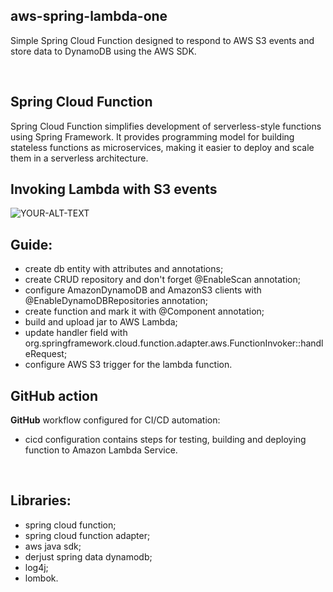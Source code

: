 ## aws-spring-lambda-one
Simple Spring Cloud Function designed to respond to AWS S3 events and store data to DynamoDB using the AWS SDK.

<br/>

## Spring Cloud Function
Spring Cloud Function simplifies development of serverless-style functions using Spring Framework. 
It provides programming model for building stateless functions as microservices, making it easier to deploy and scale them in a serverless architecture.

## Invoking Lambda with S3 events
<picture>
 <source media="(prefers-color-scheme: dark)" srcset="https://docs.aws.amazon.com/images/lambda/latest/dg/images/services-s3-example/s3_tut_config.png">
 <img alt="YOUR-ALT-TEXT" src="https://docs.aws.amazon.com/images/lambda/latest/dg/images/services-s3-example/s3_tut_config.png">
</picture>

## Guide:
- create db entity with attributes and annotations;
- create CRUD repository and don't forget @EnableScan annotation;
- configure AmazonDynamoDB and AmazonS3 clients with @EnableDynamoDBRepositories annotation;
- create function and mark it with @Component annotation;
- build and upload jar to AWS Lambda;
- update handler field with org.springframework.cloud.function.adapter.aws.FunctionInvoker::handleRequest;
- configure AWS S3 trigger for the lambda function.

## GitHub action
  **GitHub** workflow configured for CI/CD automation:
- cicd configuration contains steps for testing, building and deploying function to Amazon Lambda Service.

<br/>

## Libraries:
- spring cloud function;
- spring cloud function adapter;
- aws java sdk;
- derjust spring data dynamodb;
- log4j;
- lombok.
